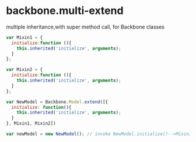 # backbone.multi-extend

multiple inheritance,with super method call, for Backbone classes

```javascript
var Mixin1 = {
  initialize:function (){
    this.inherited('initialize', arguments);
  }
};

var Mixin2 = {
  initialize:function (){
    this.inherited('initialize', arguments);
  }
};

var NewModel = Backbone.Model.extend([{
  initialize: function(){
    this.inherited('initialize', arguments);
  }
}, Mixin1, Mixin2])

var newModel = new NewModel(); // invoke NewModel.initialize()-->Mixin1.initialize()-->Mixin2.initialize()-->Backbone.Model.initialize()

```